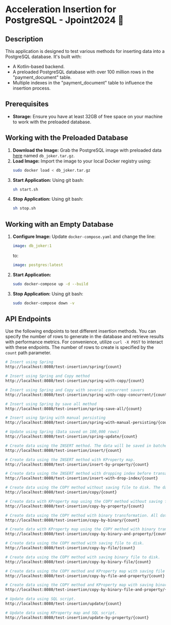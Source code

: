 # Acceleration Insertion for PostgreSQL - Jpoint2024 🚀

## **Description**

This application is designed to test various methods for inserting data into a PostgreSQL database. It's built with:
- A Kotlin-based backend.
- A preloaded PostgreSQL database with over 100 million rows in the "payment_document" table.
- Multiple indexes in the "payment_document" table to influence the insertion process.

## **Prerequisites**

- **Storage:** Ensure you have at least 32GB of free space on your machine to work with the preloaded database.

## **Working with the Preloaded Database**

1. **Download the Image:** Grab the PostgreSQL image with preloaded data [here](https://disk.yandex.ru/d/lzqUyby5aIFadw) named `db_joker.tar.gz`.
2. **Load Image:** Import the image to your local Docker registry using:
   ```bash
   sudo docker load < db_joker.tar.gz
   ```
3. **Start Application:** Using git bash:
   ```bash
   sh start.sh
   ```
4. **Stop Application:** Using git bash:
   ```bash
   sh stop.sh
   ```

## **Working with an Empty Database**

1. **Configure Image:** Update `docker-compose.yaml` and change the line:
   ```yaml
   image: db_joker:1
   ```
   to:
   ```yaml
   image: postgres:latest
   ```
2. **Start Application:**
   ```bash
   sudo docker-compose up -d --build
   ```
3. **Stop Application:** Using git bash:
   ```bash
   sudo docker-compose down -v
   ```

## **API Endpoints**

Use the following endpoints to test different insertion methods. You can specify the number of rows to generate in the database and retrieve results with performance metrics. For convenience, utilize `curl -X POST` to interact with these endpoints. The number of rows to create is specified by the `count` path parameter.

```bash
# Insert using Spring
http://localhost:8080/test-insertion/spring/{count}

# Insert using Spring and Copy method
http://localhost:8080/test-insertion/spring-with-copy/{count}

# Insert using Spring and Copy with several concurrent savers
http://localhost:8080/test-insertion/spring-with-copy-concurrent/{count}

# Insert using Spring by save all method
http://localhost:8080/test-insertion/spring-save-all/{count}

# Insert using Spring with manual persisting
http://localhost:8080/test-insertion/spring-with-manual-persisting/{count}

# Update using Spring (Data saved on 100,000 rows)
http://localhost:8080/test-insertion/spring-update/{count}

# Create data using the INSERT method. The data will be saved in batches of 100,000 rows.
http://localhost:8080/test-insertion/insert/{count}

# Create data using the INSERT method with KProperty map.
http://localhost:8080/test-insertion/insert-by-property/{count}

# Create data using the INSERT method with dropping index before transaction and recreating it after that. The data will be saved in batches of 100,000 rows.
http://localhost:8080/test-insertion/insert-with-drop-index/{count}

# Create data using the COPY method without saving file to disk. The data will be saved in batches of 100,000 rows.
http://localhost:8080/test-insertion/copy/{count}

# Create data with KProperty map using the COPY method without saving file to disk.
http://localhost:8080/test-insertion/copy-by-property/{count}

# Create data using the COPY method with binary transformation. All data will be saved in one transaction.
http://localhost:8080/test-insertion/copy-by-binary/{count}

# Create data with KProperty map using the COPY method with binary transformation.
http://localhost:8080/test-insertion/copy-by-binary-and-property/{count}

# Create data using the COPY method with saving file to disk.
http://localhost:8080/test-insertion/copy-by-file/{count}

# Create data using the COPY method with saving binary file to disk.
http://localhost:8080/test-insertion/copy-by-binary-file/{count}

# Create data using the COPY method and KProperty map with saving file to disk.
http://localhost:8080/test-insertion/copy-by-file-and-property/{count}

# Create data using the COPY method and KProperty map with saving binary file to disk.
http://localhost:8080/test-insertion/copy-by-binary-file-and-property/{count}

# Update data using SQL script.
http://localhost:8080/test-insertion/update/{count}

# Update data using KProperty map and SQL script. 
http://localhost:8080/test-insertion/update-by-property/{count}
```